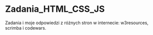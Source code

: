 # Zadania_HTML_CSS_JS
Zadania i moje odpowiedzi z różnych stron w internecie: w3resources, scrimba i codewars.
